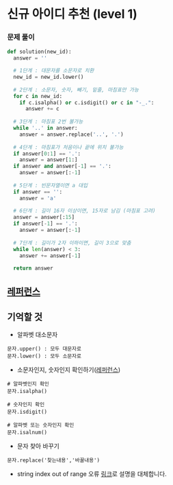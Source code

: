 신규 아이디 추천 (level 1)
===
### 문제 풀이
```python
def solution(new_id):
  answer = ''

  # 1단계 : 대문자를 소문자로 치환
  new_id = new_id.lower()
  
  # 2단계 : 소문자, 숫자, 빼기, 밑줄, 마침표만 가능
  for c in new_id:
    if c.isalpha() or c.isdigit() or c in "-_.":
      answer += c
      
  # 3단계 : 마침표 2번 불가능
  while '..' in answer:
    answer = answer.replace('..', '.')
    
  # 4단계 : 마침표가 처음이나 끝에 위치 불가능
  if answer[0:1] == '.':
    answer = answer[1:]
  if answer and answer[-1] == '.':
    answer = answer[:-1]
    
  # 5단계 : 빈문자열이면 a 대입
  if answer == '':
    answer = 'a'
  
  # 6단계 : 길이 16자 이상이면, 15자로 남김 (마침표 고려)
  answer = answer[:15]
  if answer[-1] == '.':
    answer = answer[:-1]
  
  # 7단계 : 길이가 2자 이하이면, 길이 3으로 맞춤
  while len(answer) < 3:
    answer += answer[-1]
    
  return answer
```

[레퍼런스](https://coding-grandpa.tistory.com/93)
---
## 기억할 것
- 알파벳 대소문자
```
문자.upper() : 모두 대문자로
문자.lower() : 모두 소문자로
```

- 소문자인지, 숫자인지 확인하기([레퍼런스](https://appia.tistory.com/178))
```
# 알파벳인지 확인
문자.isalpha()

# 숫자인지 확인
문자.isdigit()

# 알파벳 또는 숫자인지 확인
문자.isalnum()
```
- 문자 찾아 바꾸기
```
문자.replace('찾는내용','바꿀내용')
```

- string index out of range 오류
[링크](https://velog.io/@vive0508/pythonError1)로 설명을 대체합니다.
